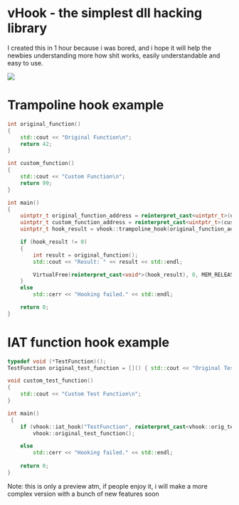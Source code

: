 # vHook - the simplest dll hacking library

I created this in 1 hour because i was bored, and i hope it will help the newbies understanding more how shit works, easily understandable and easy to use.

<img src="https://cdn.discordapp.com/attachments/1142220291859292411/1174944962853474394/image.png"/>

# Trampoline hook example
```cpp
int original_function() 
{
    std::cout << "Original Function\n";
    return 42;
}

int custom_function() 
{
    std::cout << "Custom Function\n";
    return 99;
}

int main() 
{
    uintptr_t original_function_address = reinterpret_cast<uintptr_t>(original_function);
    uintptr_t custom_function_address = reinterpret_cast<uintptr_t>(custom_function);
    uintptr_t hook_result = vhook::trampoline_hook(original_function_address, custom_function_address, 5);

    if (hook_result != 0) 
    {
        int result = original_function();
        std::cout << "Result: " << result << std::endl;

        VirtualFree(reinterpret_cast<void*>(hook_result), 0, MEM_RELEASE);
    } 
    else 
        std::cerr << "Hooking failed." << std::endl;

    return 0;
}
```

# IAT function hook example
```cpp
typedef void (*TestFunction)();
TestFunction original_test_function = []() { std::cout << "Original Test Function\n"; };

void custom_test_function() 
{
    std::cout << "Custom Test Function\n";
}

int main()
 {
    if (vhook::iat_hook("TestFunction", reinterpret_cast<vhook::orig_test_func>(vhook::custom_test_function))) 
        vhook::original_test_function();

    else
        std::cerr << "Hooking failed." << std::endl;
    
    return 0;
}
```

Note: this is only a preview atm, if people enjoy it, i will make a more complex version with a bunch of new features soon
